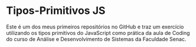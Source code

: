 # Tipos-Primitivos JS
Este é um dos meus primeiros repositórios no GitHub e traz um exercício utilizando os tipos primitivos do JavaScript como prática da aula de Coding do curso de Análise e Desenvolvimento de Sistemas da Faculdade Senac.
